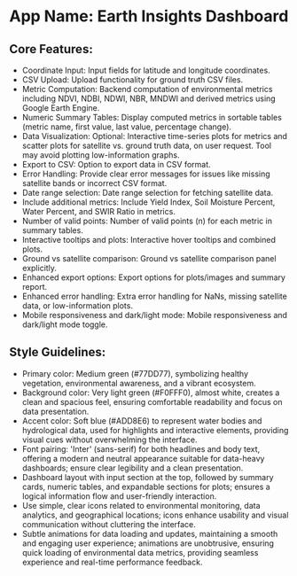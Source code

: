 # **App Name**: Earth Insights Dashboard

## Core Features:

- Coordinate Input: Input fields for latitude and longitude coordinates.
- CSV Upload: Upload functionality for ground truth CSV files.
- Metric Computation: Backend computation of environmental metrics including NDVI, NDBI, NDWI, NBR, MNDWI and derived metrics using Google Earth Engine.
- Numeric Summary Tables: Display computed metrics in sortable tables (metric name, first value, last value, percentage change).
- Data Visualization: Optional: Interactive time-series plots for metrics and scatter plots for satellite vs. ground truth data, on user request. Tool may avoid plotting low-information graphs.
- Export to CSV: Option to export data in CSV format.
- Error Handling: Provide clear error messages for issues like missing satellite bands or incorrect CSV format.
- Date range selection: Date range selection for fetching satellite data.
- Include additional metrics: Include Yield Index, Soil Moisture Percent, Water Percent, and SWIR Ratio in metrics.
- Number of valid points: Number of valid points (n) for each metric in summary tables.
- Interactive tooltips and plots: Interactive hover tooltips and combined plots.
- Ground vs satellite comparison: Ground vs satellite comparison panel explicitly.
- Enhanced export options: Export options for plots/images and summary report.
- Enhanced error handling: Extra error handling for NaNs, missing satellite data, or low-information plots.
- Mobile responsiveness and dark/light mode: Mobile responsiveness and dark/light mode toggle.

## Style Guidelines:

- Primary color: Medium green (#77DD77), symbolizing healthy vegetation, environmental awareness, and a vibrant ecosystem.
- Background color: Very light green (#F0FFF0), almost white, creates a clean and spacious feel, ensuring comfortable readability and focus on data presentation.
- Accent color: Soft blue (#ADD8E6) to represent water bodies and hydrological data, used for highlights and interactive elements, providing visual cues without overwhelming the interface.
- Font pairing: 'Inter' (sans-serif) for both headlines and body text, offering a modern and neutral appearance suitable for data-heavy dashboards; ensure clear legibility and a clean presentation.
- Dashboard layout with input section at the top, followed by summary cards, numeric tables, and expandable sections for plots; ensures a logical information flow and user-friendly interaction.
- Use simple, clear icons related to environmental monitoring, data analytics, and geographical locations; icons enhance usability and visual communication without cluttering the interface.
- Subtle animations for data loading and updates, maintaining a smooth and engaging user experience; animations are unobtrusive, ensuring quick loading of environmental data metrics, providing seamless experience and real-time performance feedback.